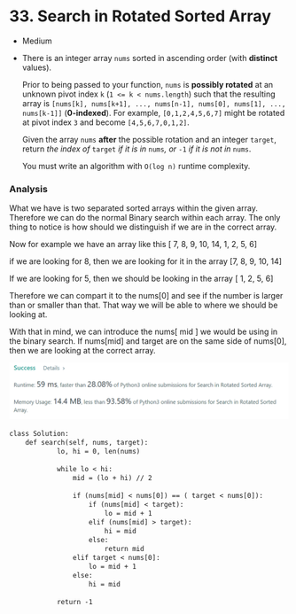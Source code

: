 # 33. Search in Rotated Sorted Array

* Medium
*   There is an integer array `nums` sorted in ascending order (with **distinct** values).

    Prior to being passed to your function, `nums` is **possibly rotated** at an unknown pivot index `k` (`1 <= k < nums.length`) such that the resulting array is `[nums[k], nums[k+1], ..., nums[n-1], nums[0], nums[1], ..., nums[k-1]]` (**0-indexed**). For example, `[0,1,2,4,5,6,7]` might be rotated at pivot index `3` and become `[4,5,6,7,0,1,2]`.

    Given the array `nums` **after** the possible rotation and an integer `target`, return _the index of_ `target` _if it is in_ `nums`_, or_ `-1` _if it is not in_ `nums`.

    You must write an algorithm with `O(log n)` runtime complexity.

### Analysis

What we have is two separated sorted arrays within the given array. Therefore we can do the normal Binary search within each array. The only thing to notice is how should we distinguish if we are in the correct array.&#x20;

Now for example we have an array like this \[ 7, 8, 9, 10, 14, 1, 2, 5, 6]

if we are looking for 8, then we are looking for it in the array \[7, 8, 9, 10, 14]

If we are looking for 5, then we should be looking in the array \[ 1, 2, 5, 6]

Therefore we can compart it to the nums\[0] and see if the number is larger than or smaller than that. That way we will be able to where we should be looking at.&#x20;

With that in mind, we can introduce the nums\[ mid ] we would be using in the binary search. If nums\[mid] and target are on the same side of nums\[0], then we are looking at the correct array.&#x20;

![](<../.gitbook/assets/image (19) (1) (1) (1).png>)

```
class Solution:
    def search(self, nums, target):
            lo, hi = 0, len(nums)

            while lo < hi:
                mid = (lo + hi) // 2

                if (nums[mid] < nums[0]) == ( target < nums[0]):
                    if (nums[mid] < target):
                        lo = mid + 1
                    elif (nums[mid] > target):
                        hi = mid
                    else:
                        return mid
                elif target < nums[0]:
                    lo = mid + 1
                else:
                    hi = mid

            return -1
        
```
